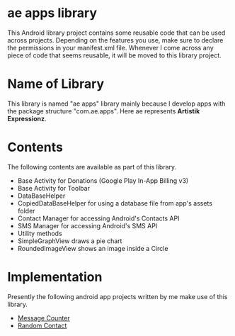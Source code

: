 ae apps library
===============
This Android library project contains some reusable code that can be used across projects. Depending on the features you use, make sure to declare the permissions in your manifest.xml file. Whenever I come across any piece of code that seems reusable, it will be moved to this library project.

Name of Library
===============
This library is named "ae apps" library mainly because I develop apps with the package structure "com.ae.apps". Here ae represents **Artistik Expressionz**.

Contents
========
The following contents are available as part of this library.
* Base Activity for Donations (Google Play In-App Billing v3)
* Base Activity for Toolbar
* DataBaseHelper
* CopiedDataBaseHelper for using a database file from app's assets folder
* Contact Manager for accessing Android's Contacts API
* SMS Manager for accessing Android's SMS API
* Utility methods
* SimpleGraphView draws a pie chart
* RoundedImageView shows an image inside a Circle

Implementation
==============
Presently the following android app projects written by me make use of this library.
* <a href="https://github.com/midhunhk/message-counter">Message Counter</a>
* <a href="https://github.com/midhunhk/random-contact">Random Contact</a>
